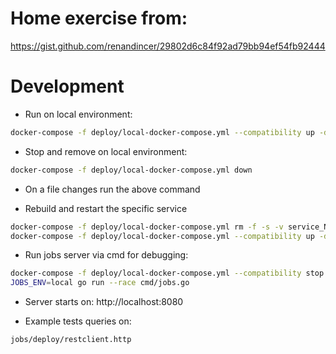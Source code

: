# Home exercise from:

https://gist.github.com/renandincer/29802d6c84f92ad79bb94ef54fb92444

# Development

* Run on local environment:

```sh
docker-compose -f deploy/local-docker-compose.yml --compatibility up -d --build
```

* Stop and remove on local environment:

```sh
docker-compose -f deploy/local-docker-compose.yml down
```

* On a file changes run the above command

* Rebuild and restart the specific service

```sh
docker-compose -f deploy/local-docker-compose.yml rm -f -s -v service_Name
docker-compose -f deploy/local-docker-compose.yml --compatibility up -d --build service_Name
```

* Run jobs server via cmd for debugging:

```sh
docker-compose -f deploy/local-docker-compose.yml --compatibility stop jobs
JOBS_ENV=local go run --race cmd/jobs.go
```

* Server starts on: http://localhost:8080 

* Example tests queries on:

```
jobs/deploy/restclient.http
```
